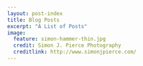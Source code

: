 ```yaml
---
layout: post-index
title: Blog Posts
excerpt: "A List of Posts"
image:
  feature: simon-hammer-thin.jpg
  credit: Simon J. Pierce Photography
  creditlink: http://www.simonjpierce.com/
---
```


